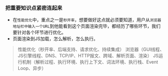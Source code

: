 ### 把重要知识点紧密连起来

* 在`性能优化`中，重点之一是`秒开率`，想要做好这点就必须要知道，用户从`浏览器地址栏中输入一个URL`到他能看到这个页面渲染完毕，都经历了哪些环节，我们要针对各个环节进行优化。
* 页面渲染到JS加载，怎么解析，怎么执行。

> 性能优化（秒开率、后端支持、请求优化、持续集成）
> 浏览器（GUI线程、JS引擎线程、DNS、TCP/IP、HTTP报文、跨域、解析页面、渲染）
> JS运行机制（解析过程、执行环境、执行上下文、词法环境、执行栈、Event Loop、异步）